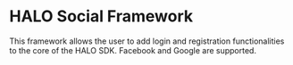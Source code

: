 # HALO Social Framework

This framework allows the user to add login and registration functionalities to the core of the HALO SDK. Facebook and Google are supported.